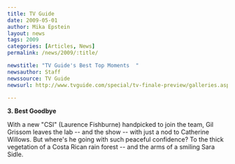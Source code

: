 ```yaml
---
title: TV Guide 
date: 2009-05-01
author: Mika Epstein
layout: news
tags: 2009
categories: [Articles, News]
permalink: /news/2009/:title/

newstitle: "TV Guide's Best Top Moments  "
newsauthor: Staff  
newssource: TV Guide  
newsurl: http://www.tvguide.com/special/tv-finale-preview/galleries.aspx?gallery=Best-Moments-1004366&page=18  

---
```


 **3. Best Goodbye**

With a new "CSI" (Laurence Fishburne) handpicked to join the team, Gil Grissom leaves the lab -- and the show -- with just a nod to Catherine Willows. But where's he going with such peaceful confidence? To the thick vegetation of a Costa Rican rain forest -- and the arms of a smiling Sara Sidle.

